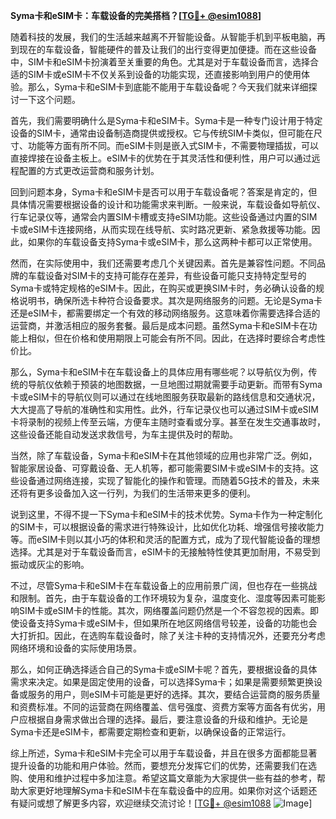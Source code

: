 **Syma卡和eSIM卡：车载设备的完美搭档？[[TG💪+ @esim1088](https://t.me/s/esim1088)]**

随着科技的发展，我们的生活越来越离不开智能设备。从智能手机到平板电脑，再到现在的车载设备，智能硬件的普及让我们的出行变得更加便捷。而在这些设备中，SIM卡和eSIM卡扮演着至关重要的角色。尤其是对于车载设备而言，选择合适的SIM卡或eSIM卡不仅关系到设备的功能实现，还直接影响到用户的使用体验。那么，Syma卡和eSIM卡到底能不能用于车载设备呢？今天我们就来详细探讨一下这个问题。

首先，我们需要明确什么是Syma卡和eSIM卡。Syma卡是一种专门设计用于特定设备的SIM卡，通常由设备制造商提供或授权。它与传统SIM卡类似，但可能在尺寸、功能等方面有所不同。而eSIM卡则是嵌入式SIM卡，不需要物理插拔，可以直接焊接在设备主板上。eSIM卡的优势在于其灵活性和便利性，用户可以通过远程配置的方式更改运营商和服务计划。

回到问题本身，Syma卡和eSIM卡是否可以用于车载设备呢？答案是肯定的，但具体情况需要根据设备的设计和功能需求来判断。一般来说，车载设备如导航仪、行车记录仪等，通常会内置SIM卡槽或支持eSIM功能。这些设备通过内置的SIM卡或eSIM卡连接网络，从而实现在线导航、实时路况更新、紧急救援等功能。因此，如果你的车载设备支持Syma卡或eSIM卡，那么这两种卡都可以正常使用。

然而，在实际使用中，我们还需要考虑几个关键因素。首先是兼容性问题。不同品牌的车载设备对SIM卡的支持可能存在差异，有些设备可能只支持特定型号的Syma卡或特定规格的eSIM卡。因此，在购买或更换SIM卡时，务必确认设备的规格说明书，确保所选卡种符合设备要求。其次是网络服务的问题。无论是Syma卡还是eSIM卡，都需要绑定一个有效的移动网络服务。这意味着你需要选择合适的运营商，并激活相应的服务套餐。最后是成本问题。虽然Syma卡和eSIM卡在功能上相似，但在价格和使用期限上可能会有所不同。因此，在选择时要综合考虑性价比。

那么，Syma卡和eSIM卡在车载设备上的具体应用有哪些呢？以导航仪为例，传统的导航仪依赖于预装的地图数据，一旦地图过期就需要手动更新。而带有Syma卡或eSIM卡的导航仪则可以通过在线地图服务获取最新的路线信息和交通状况，大大提高了导航的准确性和实用性。此外，行车记录仪也可以通过SIM卡或eSIM卡将录制的视频上传至云端，方便车主随时查看或分享。甚至在发生交通事故时，这些设备还能自动发送求救信号，为车主提供及时的帮助。

当然，除了车载设备，Syma卡和eSIM卡在其他领域的应用也非常广泛。例如，智能家居设备、可穿戴设备、无人机等，都可能需要SIM卡或eSIM卡的支持。这些设备通过网络连接，实现了智能化的操作和管理。而随着5G技术的普及，未来还将有更多设备加入这一行列，为我们的生活带来更多的便利。

说到这里，不得不提一下Syma卡和eSIM卡的技术优势。Syma卡作为一种定制化的SIM卡，可以根据设备的需求进行特殊设计，比如优化功耗、增强信号接收能力等。而eSIM卡则以其小巧的体积和灵活的配置方式，成为了现代智能设备的理想选择。尤其是对于车载设备而言，eSIM卡的无接触特性使其更加耐用，不易受到振动或灰尘的影响。

不过，尽管Syma卡和eSIM卡在车载设备上的应用前景广阔，但也存在一些挑战和限制。首先，由于车载设备的工作环境较为复杂，温度变化、湿度等因素可能影响SIM卡或eSIM卡的性能。其次，网络覆盖问题仍然是一个不容忽视的因素。即使设备支持Syma卡或eSIM卡，但如果所在地区网络信号较差，设备的功能也会大打折扣。因此，在选购车载设备时，除了关注卡种的支持情况外，还要充分考虑网络环境和设备的实际使用场景。

那么，如何正确选择适合自己的Syma卡或eSIM卡呢？首先，要根据设备的具体需求来决定。如果是固定使用的设备，可以选择Syma卡；如果是需要频繁更换设备或服务的用户，则eSIM卡可能是更好的选择。其次，要结合运营商的服务质量和资费标准。不同的运营商在网络覆盖、信号强度、资费方案等方面各有优劣，用户应根据自身需求做出合理的选择。最后，要注意设备的升级和维护。无论是Syma卡还是eSIM卡，都需要定期检查和更新，以确保设备的正常运行。

综上所述，Syma卡和eSIM卡完全可以用于车载设备，并且在很多方面都能显著提升设备的功能和用户体验。然而，要想充分发挥它们的优势，还需要我们在选购、使用和维护过程中多加注意。希望这篇文章能为大家提供一些有益的参考，帮助大家更好地理解Syma卡和eSIM卡在车载设备中的应用。如果你对这个话题还有疑问或想了解更多内容，欢迎继续交流讨论！[[TG💪+ @esim1088](https://t.me/s/esim1088) ![Image](https://i.postimg.cc/4NQfJmqS/Snipaste-2025-05-13-00-14-12.png)]